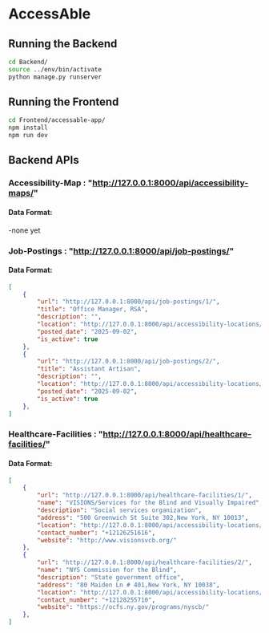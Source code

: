 # AccessAble
## Running the Backend
```bash
cd Backend/
source ../env/bin/activate
python manage.py runserver
```
## Running the Frontend
```bash
cd Frontend/accessable-app/
npm install
npm run dev
```
## Backend APIs
### Accessibility-Map : "http://127.0.0.1:8000/api/accessibility-maps/"
#### Data Format:
-none yet

### Job-Postings : "http://127.0.0.1:8000/api/job-postings/"
#### Data Format:
```JSON
[
    {
        "url": "http://127.0.0.1:8000/api/job-postings/1/",
        "title": "Office Manager, RSA",
        "description": "",
        "location": "http://127.0.0.1:8000/api/accessibility-locations/8/",
        "posted_date": "2025-09-02",
        "is_active": true
    },
    {
        "url": "http://127.0.0.1:8000/api/job-postings/2/",
        "title": "Assistant Artisan",
        "description": "",
        "location": "http://127.0.0.1:8000/api/accessibility-locations/9/",
        "posted_date": "2025-09-02",
        "is_active": true
    },
]
```
### Healthcare-Facilities : "http://127.0.0.1:8000/api/healthcare-facilities/"
#### Data Format:
```JSON
[
    {
        "url": "http://127.0.0.1:8000/api/healthcare-facilities/1/",
        "name": "VISIONS/Services for the Blind and Visually Impaired",
        "description": "Social services organization",
        "address": "500 Greenwich St Suite 302,New York, NY 10013",
        "location": "http://127.0.0.1:8000/api/accessibility-locations/1/",
        "contact_number": "+12126251616",
        "website": "http://www.visionsvcb.org/"
    },
    {
        "url": "http://127.0.0.1:8000/api/healthcare-facilities/2/",
        "name": "NYS Commission for the Blind",
        "description": "State government office",
        "address": "80 Maiden Ln # 401,New York, NY 10038",
        "location": "http://127.0.0.1:8000/api/accessibility-locations/2/",
        "contact_number": "+12128255710",
        "website": "https://ocfs.ny.gov/programs/nyscb/"
    },
]
```
